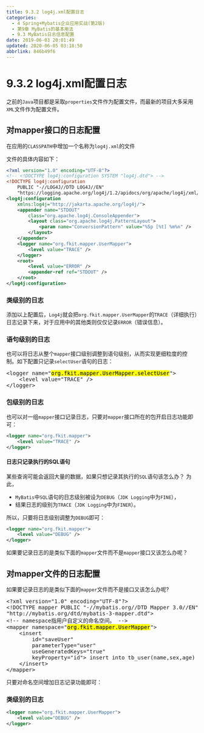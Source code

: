 ```yaml
---
title: 9.3.2 log4j.xml配置日志
categories: 
  - 4 Spring+Mybatis企业应用实战(第2版)
  - 第9章 MyBatis的基本用法
  - 9.3 MyBatis日志信息配置
date: 2019-06-03 20:01:49
updated: 2020-06-05 03:18:50
abbrlink: 846b49f6
---
```

# 9.3.2 log4j.xml配置日志
之前的`Java`项目都是采取`properties`文件作为配置文件，而最新的项目大多采用`XML`文件作为配置文件。
## 对mapper接口的日志配置
在应用的`CLASSPATH`中增加一个名称为`log4j.xml`的文件

文件的具体内容如下：

```xml D:\Desktop\随书源码\Spring+Mybatis企业应用实战(第2版)\codes\09\DMLTest\src\log4j.xml
<?xml version="1.0" encoding="UTF-8"?>
<!-- <!DOCTYPE log4j:configuration SYSTEM "log4j.dtd"> -->
<!DOCTYPE log4j:configuration 
    PUBLIC "-//LOG4J//DTD LOG4J//EN"
    "https://logging.apache.org/log4j/1.2/apidocs/org/apache/log4j/xml/doc-files/log4j.dtd" >
<log4j:configuration
    xmlns:log4j="http://jakarta.apache.org/log4j/">
    <appender name="STDOUT"
        class="org.apache.log4j.ConsoleAppender">
        <layout class="org.apache.log4j.PatternLayout">
            <param name="ConversionPattern" value="%5p [%t] %m%n" />
        </layout>
    </appender>
    <logger name="org.fkit.mapper.UserMapper">
        <level value="TRACE" />
    </logger>
    <root>
        <level value="ERROR" />
        <appender-ref ref="STDOUT" />
    </root>
</log4j:configuration>
```

### 类级别的日志

添加以上配置后，`Log4j`就会把`org.fkit.mapper.UserMapper`的`TRACE`（详细执行）日志记录下来，对于应用中的其他类则仅仅记录`ERROR`（错误信息）。

### 语句级别的日志
也可以将日志从整个`mapper`接口级别调整到语句级别，从而实现更细粒度的控制。如下配置只记录`selectUser`语句的日志：

<pre>
&lt;logger name="<mark>org.fkit.mapper.UserMapper.selectUser</mark>"&gt;
    &lt;level value="TRACE" /&gt;
&lt;/logger&gt;
</pre>

### 包级别的日志

也可以对一组`mapper`接口记录日志，只要对`mapper`接口所在的包开启日志功能即可：
```xml
<logger name="org.fkit.mapper">
    <level value="TRACE" />
</logger>
```

#### 日志只记录执行的SQL语句
某些查询可能会返回大量的数据，如果只想记录其执行的`SQL`语句该怎么办？ 为此，
- `MyBatis`中`SQL`语句的日志级别被设为`DEBUG`（`JDK Logging`中为`FINE`），
- 结果日志的级别为`TRACE`（`JDK Logging`中为`FINER`）。

所以，只要将日志级别调整为`DEBUG`即可：
```xml
<logger name="org.fkit.mapper">
    <level value="DEBUG" />
</logger>
```

如果要记录日志的是类似下面的`mapper`文件而不是`mapper`接口又该怎么办呢？

## 对mapper文件的日志配置
如果要记录日志的是类似下面的`mapper`文件而不是接口又该怎么办呢?

<pre>
&lt;?xml version="1.0" encoding="UTF-8"?&gt;
&lt;!DOCTYPE mapper PUBLIC "-//mybatis.org//DTD Mapper 3.0//EN" 
"http://mybatis.org/dtd/mybatis-3-mapper.dtd"&gt;
&lt;!-- namespace指用户自定义的命名空间。 --&gt;
&lt;mapper namespace="<mark>org.fkit.mapper.UserMapper</mark>"&gt;
    &lt;insert
        id="saveUser"
        parameterType="user"
        useGeneratedKeys="true"
        keyProperty="id"&gt; insert into tb_user(name,sex,age) values(#{name},#{sex},#{age})
    &lt;/insert&gt;
&lt;/mapper&gt;
</pre>

只要对命名空间增加日志记录功能即可：
### 类级别的日志

```xml
<logger name="org.fkit.mapper.UserMapper">
    <level value="DEBUG" />
</logger>
```
